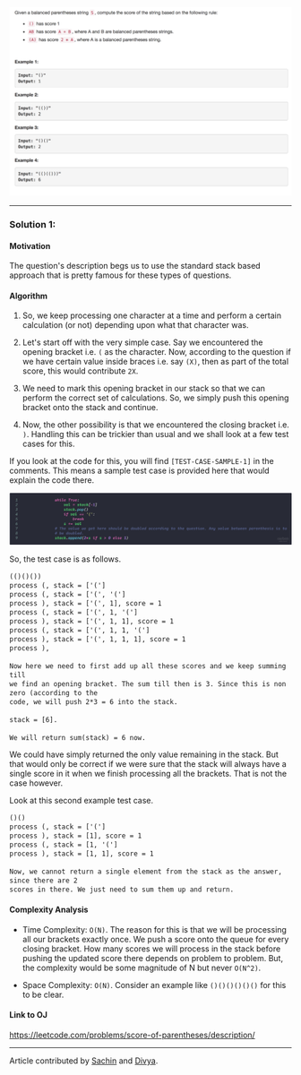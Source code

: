 <p align="center">
<img src="../../Images/score-of-paren.png" width="600">
</p>

---
### Solution 1:

#### Motivation

The question's description begs us to use the standard stack based approach
that is pretty famous for these types of questions.

#### Algorithm

1. So, we keep processing one character at a time and perform a
certain calculation (or not)  depending upon what that character was.

2. Let's start off with the very simple case. Say we encountered the opening bracket i.e. `(` as the
character. Now, according to the question if we have certain value inside braces i.e. say `(X)`, then
as part of the total score, this would contribute `2X`.

3. We need to mark this opening bracket in our stack so that we can perform the correct set of calculations. So,
we simply push this opening bracket onto the stack and continue.

4. Now, the other possibility is that we encountered the closing bracket i.e. `)`.
Handling this can be trickier than usual and we shall look at a few test cases for this.

If you look at the code for this, you will find `[TEST-CASE-SAMPLE-1]` in the comments. This means
a sample test case is provided here that would explain the code there.

<p align="center">
<img src="../../Images/score-paren-diag1.png" width="600">
</p>

  So, the test case is as follows.

  ```
  (()()())
  process (, stack = ['(']
  process (, stack = ['(', '(']
  process ), stack = ['(', 1], score = 1
  process (, stack = ['(', 1, '(']
  process ), stack = ['(', 1, 1], score = 1
  process (, stack = ['(', 1, 1, '(']
  process ), stack = ['(', 1, 1, 1], score = 1
  process ),

  Now here we need to first add up all these scores and we keep summing till
  we find an opening bracket. The sum till then is 3. Since this is non zero (according to the
  code, we will push 2*3 = 6 into the stack.

  stack = [6].

  We will return sum(stack) = 6 now.
  ```

We could have simply returned the only value remaining in the stack. But that would only be
correct if we were sure that the stack will always have a single score in it when we finish
processing all the brackets. That is not the case however.

Look at this second example test case.

  ```
  ()()
  process (, stack = ['(']
  process ), stack = [1], score = 1
  process (, stack = [1, '(']
  process ), stack = [1, 1], score = 1

  Now, we cannot return a single element from the stack as the answer, since there are 2
  scores in there. We just need to sum them up and return.
  ```

#### Complexity Analysis

* Time Complexity: `O(N)`. The reason for this is that we will be processing all our brackets exactly once.
We push a score onto the queue for every closing bracket. How many scores we will
process in the stack before pushing the updated score there depends on problem to problem.
But, the complexity would be some magnitude of N but never `O(N^2)`.

* Space Complexity: `O(N)`. Consider an example like `()()()()()()` for this to be clear.

#### Link to OJ

https://leetcode.com/problems/score-of-parentheses/description/

---
Article contributed by [Sachin](https://github.com/edorado93) and [Divya](https://github.com/DivyaGodayal).
